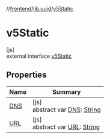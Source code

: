 //[frontend](../../../index.md)/[lib.uuid](../index.md)/[v5Static](index.md)

# v5Static

[js]\
external interface [v5Static](index.md)

## Properties

| Name | Summary |
|---|---|
| [DNS](-d-n-s.md) | [js]<br>abstract var [DNS](-d-n-s.md): [String](https://kotlinlang.org/api/latest/jvm/stdlib/kotlin/-string/index.html) |
| [URL](-u-r-l.md) | [js]<br>abstract var [URL](-u-r-l.md): [String](https://kotlinlang.org/api/latest/jvm/stdlib/kotlin/-string/index.html) |
